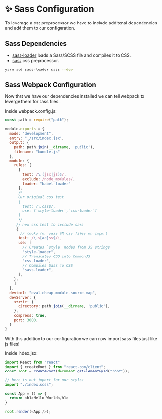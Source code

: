 # ✨ Sass Configuration 
To leverage a css preprocessor we have to include additonal dependencies and add them to our configuration.

## Sass Dependencies

- [sass-loader](https://www.npmjs.com/package/sass-loader) loads a Sass/SCSS file and compiles it to CSS.
- [sass](https://www.npmjs.com/package/sass) css preprocessor. 

```bash 
yarn add sass-loader sass --dev  
```

## Sass Webpack Configuration
Now that we have our dependencies installed we can tell webpack to leverge them for sass files. 

Inside webpack.config.js:
```js 
const path = require("path");

module.exports = {
  mode: "development",
  entry: "./src/index.jsx",
  output: {
    path: path.join(__dirname, 'public'),
    filename: "bundle.js"
  },
  module: {
    rules: [
      {
        test: /\.(jsx|js)$/,
        exclude: /node_modules/,
        loader: "babel-loader"
      },
      /*
      Our original css test 
      {
        test: /\.css$/,
        use: ['style-loader','css-loader']
      }
      */
     // new css test to include sass 
     {
       // looks for sass OR css files on import
      test: /\.s[ac]ss$/i,
      use: [
        // Creates `style` nodes from JS strings
        "style-loader",
        // Translates CSS into CommonJS
        "css-loader",
        // Compiles Sass to CSS
        "sass-loader",
      ],
    },
    ]
  },
  devtool: "eval-cheap-module-source-map",
  devServer: {
    static: {
      directory: path.join(__dirname, 'public'),
    },
    compress: true,
    port: 3000,
  }
}
```

With this addition to our configuration we can now import sass files just like js files! 

Inside index.jsx: 
```js 
import React from "react";
import { createRoot } from "react-dom/client"; 
const root = createRoot(document.getElementById("root"));

// here is out import for our styles
import "./index.scss";

const App = () => {
  return <h1>Hello World</h1>
}

root.render(<App />); 
```